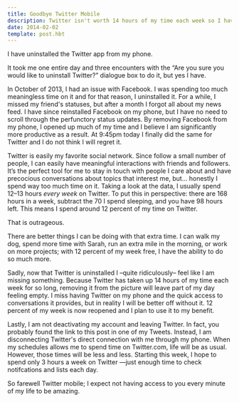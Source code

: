 ```yaml
---
title: Goodbye Twitter Mobile
description: Twitter isn't worth 14 hours of my time each week so I have uninstalled the Twitter app from my phone.
date: 2014-02-02
template: post.hbt
---
```

I have uninstalled the Twitter app from my phone.

It took me one entire day and three encounters with the “Are you sure you would like to uninstall Twitter?” dialogue box to do it, but yes I have.

In October of 2013, I had an issue with Facebook. I was spending too much meaningless time on it and for that reason, I uninstalled it. For a while, I missed my friend's statuses, but after a month I forgot all about my news feed. I have since reinstalled Facebook on my phone, but I have no need to scroll through the perfunctory status updates. By removing Facebook from my phone, I opened up much of my time and I believe I am significantly more productive as a result. At 9:45pm today I finally did the same for Twitter and I do not think I will regret it.

Twitter is easily my favorite social network. Since follow a small number of people, I can easily have meaningful interactions with friends and followers. It’s the perfect tool for me to stay in touch with people I care about and have precocious conversations about topics that interest me, but… honestly I spend way too much time on it. Taking a look at the data, I usually spend 12&ndash;13 hours _every week_ on Twitter. To put this in perspective: there are 168 hours in a week, subtract the 70 I spend sleeping, and you have 98 hours left. This means I spend around 12 percent of my time on Twitter.

That is outrageous.

There are better things I can be doing with that extra time. I can walk my dog, spend more time with Sarah, run an extra mile in the morning, or work on more projects; with 12 percent of my week free, I have the ability to do so much more.

Sadly, now that Twitter is uninstalled I &ndash;quite ridiculously&ndash; feel like I am missing something. Because Twitter has taken up 14 hours of my time each week for so long, removing it from the picture will leave part of my day feeling empty. I miss having Twitter on my phone and the quick access to conversations it provides, but in reality I will be better off without it. 12 percent of my week is now reopened and I plan to use it to my benefit.

Lastly, I am not deactivating my account and leaving Twitter. In fact, you probably found the link to this post in one of my Tweets. Instead, I am disconnecting Twitter's direct connection with me through my phone. When my schedules allows me to spend time on Twitter.com, life will be as usual. However, those times will be less and less. Starting this week, I hope to spend only 3 hours a week on Twitter &mdash;just enough time to check notifcations and lists each day.

So farewell Twitter mobile; I expect not having access to you every minute of my life to be amazing.
